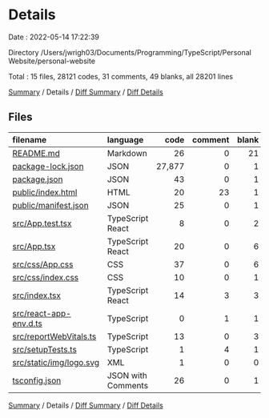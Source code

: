 # Details

Date : 2022-05-14 17:22:39

Directory /Users/jwrigh03/Documents/Programming/TypeScript/Personal Website/personal-website

Total : 15 files,  28121 codes, 31 comments, 49 blanks, all 28201 lines

[Summary](results.md) / Details / [Diff Summary](diff.md) / [Diff Details](diff-details.md)

## Files
| filename | language | code | comment | blank | total |
| :--- | :--- | ---: | ---: | ---: | ---: |
| [README.md](/README.md) | Markdown | 26 | 0 | 21 | 47 |
| [package-lock.json](/package-lock.json) | JSON | 27,877 | 0 | 1 | 27,878 |
| [package.json](/package.json) | JSON | 43 | 0 | 1 | 44 |
| [public/index.html](/public/index.html) | HTML | 20 | 23 | 1 | 44 |
| [public/manifest.json](/public/manifest.json) | JSON | 25 | 0 | 1 | 26 |
| [src/App.test.tsx](/src/App.test.tsx) | TypeScript React | 8 | 0 | 2 | 10 |
| [src/App.tsx](/src/App.tsx) | TypeScript React | 20 | 0 | 6 | 26 |
| [src/css/App.css](/src/css/App.css) | CSS | 37 | 0 | 6 | 43 |
| [src/css/index.css](/src/css/index.css) | CSS | 10 | 0 | 1 | 11 |
| [src/index.tsx](/src/index.tsx) | TypeScript React | 14 | 3 | 3 | 20 |
| [src/react-app-env.d.ts](/src/react-app-env.d.ts) | TypeScript | 0 | 1 | 1 | 2 |
| [src/reportWebVitals.ts](/src/reportWebVitals.ts) | TypeScript | 13 | 0 | 3 | 16 |
| [src/setupTests.ts](/src/setupTests.ts) | TypeScript | 1 | 4 | 1 | 6 |
| [src/static/img/logo.svg](/src/static/img/logo.svg) | XML | 1 | 0 | 0 | 1 |
| [tsconfig.json](/tsconfig.json) | JSON with Comments | 26 | 0 | 1 | 27 |

[Summary](results.md) / Details / [Diff Summary](diff.md) / [Diff Details](diff-details.md)